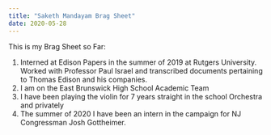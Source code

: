 ```yaml
---
title: "Saketh Mandayam Brag Sheet"
date: 2020-05-28
---
```

This is my Brag Sheet so Far: 
1. Interned at Edison Papers in the summer of 2019 at Rutgers University. Worked with Professor Paul Israel and transcribed documents pertaining to Thomas Edison and his companies. 
2. I am on the East Brunswick High School Academic Team
3. I have been playing the violin for 7 years straight in the school Orchestra and privately
4. The summer of 2020 I have been an intern in the campaign for NJ Congressman Josh Gottheimer. 

